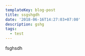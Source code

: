 ```yaml
---
templateKey: blog-post
title: ssgshgdh
date: '2018-06-16T14:27:03+07:00'
description: gshg
tags:
  - test
---
```

fsghsdh
